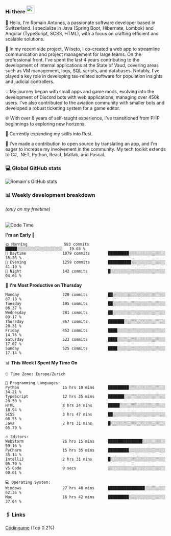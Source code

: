### Hi there <img src="https://media.giphy.com/media/hvRJCLFzcasrR4ia7z/giphy.gif" width="25px" height="25px">

👋 Hello, I'm Romain Antunes, a passionate software developer based in Switzerland. I specialize in Java (Spring Boot, Hibernate, Lombok) and Angular (TypeScript, SCSS, HTML), with a focus on crafting efficient and scalable solutions.

🚀 In my recent side project, Wiiseto, I co-created a web app to streamline communication and project management for large teams. On the professional front, I've spent the last 4 years contributing to the development of internal applications at the State of Vaud, covering areas such as VM management, logs, SQL scripts, and databases. Notably, I've played a key role in developing tax-related software for population insights and judicial controllers.

💡 My journey began with small apps and game mods, evolving into the development of Discord bots with web applications, managing over 450k users. I've also contributed to the aviation community with smaller bots and developed a robust ticketing system for a game editor.

🌐 With over 8 years of self-taught experience, I've transitioned from PHP beginnings to exploring new horizons.

🌱 Currently expanding my skills into Rust.

🤝 I've made a contribution to open source by translating an app, and I'm eager to increase my involvement in the community. My tech toolkit extends to C#, .NET, Python, React, Matlab, and Pascal.



### 💻 Global GitHub stats
![Romain's GitHub stats](https://github-readme-streak-stats.herokuapp.com/?user=romainantunes&theme=dark)


### 📊 Weekly development breakdown 
###### *(only on my freetime)*

<!--START_SECTION:wakastats-->
![Code Time](http://img.shields.io/badge/Code%20Time-1%2C561%20hrs%208%20mins-blue)

**I'm an Early 🐤** 

```text
🌞 Morning                583 commits         █████░░░░░░░░░░░░░░░░░░░░   19.03 % 
🌆 Daytime                1079 commits        █████████░░░░░░░░░░░░░░░░   35.23 % 
🌃 Evening                1259 commits        ██████████░░░░░░░░░░░░░░░   41.10 % 
🌙 Night                  142 commits         █░░░░░░░░░░░░░░░░░░░░░░░░   04.64 % 
```
📅 **I'm Most Productive on Thursday** 

```text
Monday                   220 commits         ██░░░░░░░░░░░░░░░░░░░░░░░   07.18 % 
Tuesday                  195 commits         ██░░░░░░░░░░░░░░░░░░░░░░░   06.37 % 
Wednesday                281 commits         ██░░░░░░░░░░░░░░░░░░░░░░░   09.17 % 
Thursday                 867 commits         ███████░░░░░░░░░░░░░░░░░░   28.31 % 
Friday                   452 commits         ████░░░░░░░░░░░░░░░░░░░░░   14.76 % 
Saturday                 523 commits         ████░░░░░░░░░░░░░░░░░░░░░   17.07 % 
Sunday                   525 commits         ████░░░░░░░░░░░░░░░░░░░░░   17.14 % 
```


📊 **This Week I Spent My Time On** 

```text
🕑︎ Time Zone: Europe/Zurich

💬 Programming Languages: 
Python                   15 hrs 10 mins      █████████░░░░░░░░░░░░░░░░   34.21 % 
TypeScript               12 hrs 35 mins      ███████░░░░░░░░░░░░░░░░░░   28.39 % 
HTML                     8 hrs 24 mins       █████░░░░░░░░░░░░░░░░░░░░   18.94 % 
SCSS                     3 hrs 47 mins       ██░░░░░░░░░░░░░░░░░░░░░░░   08.55 % 
Java                     2 hrs 31 mins       █░░░░░░░░░░░░░░░░░░░░░░░░   05.70 % 

🔥 Editors: 
WebStorm                 26 hrs 15 mins      ███████████████░░░░░░░░░░   59.16 % 
PyCharm                  15 hrs 35 mins      █████████░░░░░░░░░░░░░░░░   35.14 % 
IntelliJ                 2 hrs 31 mins       █░░░░░░░░░░░░░░░░░░░░░░░░   05.70 % 
VS Code                  0 secs              ░░░░░░░░░░░░░░░░░░░░░░░░░   00.01 % 

💻 Operating System: 
Windows                  27 hrs 40 mins      ████████████████░░░░░░░░░   62.36 % 
Mac                      16 hrs 42 mins      █████████░░░░░░░░░░░░░░░░   37.64 % 
```


<!--END_SECTION:wakastats-->

### 🖇 Links

[Codingame](https://www.codingame.com/profile/defc3ee5279aecc1bb6114e1f994ea9b3325423) (Top 0.2%)
